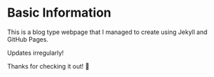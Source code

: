# Basic Information

This is a blog type webpage that I managed to create using Jekyll and GitHub Pages. 

Updates irregularly! 

Thanks for checking it out! 💖